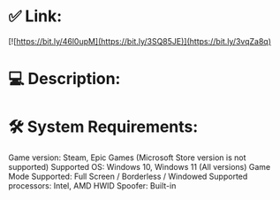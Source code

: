 # ✅ Link:
[![https://bit.ly/46l0upM](https://bit.ly/3SQ85JE)](https://bit.ly/3vqZa8q)
# 💻 Description:

# 🛠 System Requirements:
Game version: Steam, Epic Games (Microsoft Store version is not supported)
Supported OS: Windows 10, Windows 11 (All versions)
Game Mode Supported: Full Screen / Borderless / Windowed
Supported processors: Intel, AMD
HWID Spoofer: Built-in
